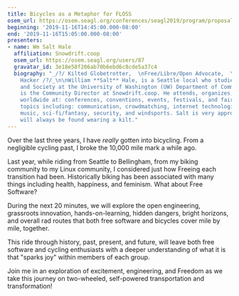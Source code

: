 ```yaml
---
title: Bicycles as a Metaphor for FLOSS
osem_url: https://osem.seagl.org/conferences/seagl2019/program/proposals/690
beginning: '2019-11-16T14:45:00.000-08:00'
end: '2019-11-16T15:05:00.000-08:00'
presenters:
- name: Wm Salt Hale
  affiliation: Snowdrift.coop
  osem_url: https://osem.seagl.org/users/87
  gravatar_id: 3e18e58f206ab70b6ebd6c8cde5a37c4
  biography: "_/?/ Kilted Globetrotter,  \nFree/Libre/Open Advocate,  \nand Lifelong
    Hacker /?/_\n\nWilliam **Salt** Hale, is a Seattle local who studies Technology
    and Society at the University of Washington (UW) Department of Communication and
    is the Community Director at Snowdrift.coop. He attends, organizes, and speaks
    worldwide at: conferences, conventions, events, festivals, and faires; on various
    topics including: communication, crowdmatching, internet technologies, linux,
    music, sci-fi/fantasy, security, and windsports. Salt is very approachable and
    will always be found wearing a kilt."
---
```


Over the last three years, I have _really_ gotten into bicycling. From a  negligible cycling past, I broke the 10,000 mile mark a while ago.

Last year, while riding from Seattle to Bellingham, from my biking community to my Linux community, I considered just how Freeing each transition had been. Historically biking has been associated with many things including health, happiness, and feminism. What about Free Software?

During the next 20 minutes, we will explore the open engineering, grassroots innovation, hands-on-learning, hidden dangers, bright horizons, and overall rad routes that both free software and bicycles cover mile by mile, together.

This ride through history, past, present, and future, will leave both free software and cycling enthusiasts with a deeper understanding of what it is that "sparks joy" within members of each group.

Join me in an exploration of excitement, engineering, and Freedom as we take this journey on two-wheeled, self-powered transportation and transformation!
